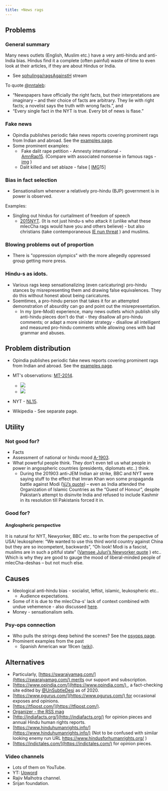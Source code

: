 ```yaml
---
title: +News rags
---
```


## Problems
### General summary
Many news outlets (English, Muslim etc.) have a very anti-hindu and anti-India bias. Hindus find it a complete (often painful) waste of time to even look at their articles, if they are about Hindus or India.

- See [sphulinga/ragsAgainstH](https://sphulinga.wordpress.com/category/twitter/ragsAgainstH/) stream

To quote [@nntaleb](https://twitter.com/nntaleb/status/1103000712970158086): 
- “Newspapers have officially the right facts, but their interpretations are imaginary – and their choice of facts are arbitrary. They lie with right facts; a novelist says the truth with wrong facts.”, and
- “Every single fact in the NYT is true. Every bit of news is flase.”

### Fake news
- Opindia publishes periodic fake news reports covering prominent rags from Indian and abroad. See the [examples page](../opindia_fake_news_examples_16_18/).
- Some prominent examples: 
    -  Fake dalit rape petition - Amnesty international - [AmnRap15](http://www.spiked-online.com/newsite/article/amnesty-fuelling-the-indian-rape-myth/17406#.VfMlFrMM_Bc.twitter). (Compare with associated nonsense in famous rags - [img](http://i.imgur.com/eMTDF5E.png) )
    - Dalit killed and set ablaze - false \[ [IMG](http://i.imgur.com/0Vz6rKX.jpg)15\]

### Bias in fact selection
- Sensationalism whenever a relatively pro-hindu (BJP) government is in power is observed.

Examples:
- Singling out hindus for curtailment of freedom of speech
  - [2015NYT](http://www.nytimes.com/2015/10/04/opinion/sunday/sonia-faleiro-india-free-speech-kalburgi-pansare-dabholkar.html?action=click&pgtype=Homepage&module=opinion-c-col-top-region&region=opinion-c-col-top-region&WT.nav=opinion-c-col-top-region). (It is not just hindu-s who attack it (unlike what these mlecCha rags would have you and others believe) - but also christians (take contemporaneous [IE nun threat](http://indianexpress.com/article/india/india-others/twist-in-nun-play-row-director-says-he-fears-for-his-life/) ) and muslims.

### Blowing problems out of proportion
- There is "oppression olympics" with the more allegedly oppressed group getting more press.

### Hindu-s as idots.
- Various rags keep sensationalizing (even caricaturing) pro-hindu stances by misrepresenting them and drawing false equivalences. They do this without honest about being caricatures.
- Soemtimes, a pro-hindu person that takes it for an attempted demonstration of absurdity can go and point out the misrepresentation.
  - In my (pre-Modi) experience, many news outlets which publish silly anti-hindu pieces don't do that - they disallow all pro-hindu comments; or adapt a more sinister strategy - disallow all intelligent and measured pro-hindu comments while allowing ones with bad grammar and abuses.

## Problem distribution
- Opindia publishes periodic fake news reports covering prominent rags from Indian and abroad. See the [examples page](../opindia_fake_news_examples_16_18/).
- MT's observations: [MT-2014](https://manasataramgini.wordpress.com/2014/10/25/a-geopolitical-segment-the-news-traders/).
  - ![](/../anti-India-news-negative-percentage-2014.jpg)
  - ![](/../anti-India-news-origin-2014.jpg)
  
- NYT - [NL15](http://www.newslaundry.com/2015/10/03/does-the-new-york-times-have-an-india-problem/).
- Wikipedia - See separate page.

## Utility
### Not good for?
- Facts
- Assessment of national or hindu mood [A-1903](https://agnimaan.wordpress.com/2019/03/06/comments-on-nyts-after-india-loses-dogfight-to-pakistan/).
- What powerful people think. They don’t even tell us what people in power in angospheric countries (presidents, diplomats etc..) think.
  - During the 201903 anti-JEM Indian air strike, BBC and NYT were saying stuff to the effect that Imran Khan won some propaganda battle against Modi ([VJ’s quote](https://twitter.com/VamseeJuluri/status/1101684213714046976)) – even as India attended the Organization of Islamic Countries as the “Guest of Honour”, despite Pakistan’s attempt to disinvite India and refused to include Kashmir in its resolution till Pakistanis forced it in.
  

### Good for?
#### Anglospheric perspective
It is natural for NYT, Newyorker, BBC etc.. to write from the perspective of USA/ leukosphere: “We wanted to use this third world country against China but they are so incompetent, backwards”, “Oh look! Modi is a fascist, muslims are in such a pitiful state” ([Vamsee Juluri’s Newyorker quote](https://twitter.com/VamseeJuluri/status/1103120584274173953) ) etc.. Which is why they are good to gauge the mood of liberal-minded people of mlecCha-deshas – but not much else.

## Causes
- Ideological anti-hindu bias - socialist, leftist, islamic, leukospheric etc..
  - Audience expectations.
- Some of it is due to the mlecCha-s' lack of context combined with undue vehemence - also discussed [here](../academia/charges/).
- Money - sensationalism sells.


### Psy-ops connection

- Who pulls the strings deep behind the scenes? See the [psyops page](../../polity/sick-india/subversion/).
- Prominent examples from the past
    - Spanish American war 19cen ([wiki](https://en.wikipedia.org/wiki/Propaganda_of_the_Spanish%E2%80%93American_War)).

## Alternatives

- Particularly, [https://swarajyamag.com/](https://swarajyamag.com/) merits our support and subscription.
- [https://www.opindia.com/](https://www.opindia.com/) , a fact-checking site edited by [@UnSubtleDesi](https://twitter.com/UnSubtleDesi) as of 2020.
- [https://www.pgurus.com/](https://www.pgurus.com/) for occasional exposes and opinions.
- [https://tfipost.com/](https://tfipost.com/).
- [Organizer - the RSS mag](https://www.organiser.org/index.html)
- [http://indiafacts.org/](http://indiafacts.org/) for opinion pieces and annual Hindu human rights reports. 
- [https://www.hinduhumanrights.info/](https://www.hinduhumanrights.info/) (Not to be confused with similar looking enemy run URL https://www.hindusforhumanrights.org/ ) 
- [https://indictales.com/](https://indictales.com/) for opinion pieces.


### Video channels
- Lots of them on YouTube.
- YT: [Upword](https://www.youtube.com/channel/UChYyq0Rp017VYEQzrxOuSmQ)
- Rajiv Malhotra channel.
- Srijan foundation.
